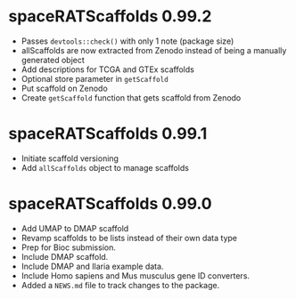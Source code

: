 # spaceRATScaffolds 0.99.2

* Passes `devtools::check()` with only 1 note (package size)
* allScaffolds are now extracted from Zenodo instead of being a manually 
generated object
* Add descriptions for TCGA and GTEx scaffolds
* Optional store parameter in `getScaffold`
* Put scaffold on Zenodo
* Create `getScaffold` function that gets scaffold from Zenodo

# spaceRATScaffolds 0.99.1

* Initiate scaffold versioning
* Add `allScaffolds` object to manage scaffolds

# spaceRATScaffolds 0.99.0

* Add UMAP to DMAP scaffold
* Revamp scaffolds to be lists instead of their own data type
* Prep for Bioc submission.
* Include DMAP scaffold.
* Include DMAP and Ilaria example data.
* Include Homo sapiens and Mus musculus gene ID converters.
* Added a `NEWS.md` file to track changes to the package.
